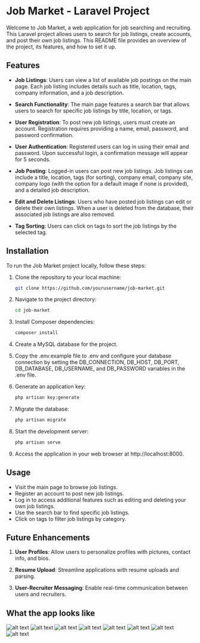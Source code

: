 # Job Market - Laravel Project

Welcome to Job Market, a web application for job searching and recruiting. This Laravel project allows users to search for job listings, create accounts, and post their own job listings. This README file provides an overview of the project, its features, and how to set it up.

## Features

- **Job Listings**: Users can view a list of available job postings on the main page. Each job listing includes details such as title, location, tags, company information, and a job description.

- **Search Functionality**: The main page features a search bar that allows users to search for specific job listings by title, location, or tags.

- **User Registration**: To post new job listings, users must create an account. Registration requires providing a name, email, password, and password confirmation.

- **User Authentication**: Registered users can log in using their email and password. Upon successful login, a confirmation message will appear for 5 seconds.

- **Job Posting**: Logged-in users can post new job listings. Job listings can include a title, location, tags (for sorting), company email, company site, company logo (with the option for a default image if none is provided), and a detailed job description.

- **Edit and Delete Listings**: Users who have posted job listings can edit or delete their own listings. When a user is deleted from the database, their associated job listings are also removed.

- **Tag Sorting**: Users can click on tags to sort the job listings by the selected tag.

## Installation

To run the Job Market project locally, follow these steps:

1. Clone the repository to your local machine:

   ```bash
   git clone https://github.com/yourusername/job-market.git
2. Navigate to the project directory:
    ```bash
    cd job-market
3. Install Composer dependencies:
    ```bash
    composer install
4. Create a MySQL database for the project.
5. Copy the .env.example file to .env and configure your database connection by setting the DB_CONNECTION, DB_HOST, DB_PORT, DB_DATABASE, DB_USERNAME, and DB_PASSWORD variables in the .env file.
6. Generate an application key:
    ```bash
    php artisan key:generate
7. Migrate the database:
    ```bash
    php artisan migrate
8. Start the development server:
    ```bash
    php artisan serve
9. Access the application in your web browser at http://localhost:8000.

## Usage
- Visit the main page to browse job listings.
- Register an account to post new job listings.
- Log in to access additional features such as editing and deleting your own job listings.
- Use the search bar to find specific job listings.
- Click on tags to filter job listings by category.

## Future Enhancements

1. **User Profiles**: Allow users to personalize profiles with pictures, contact info, and bios.

2. **Resume Upload**: Streamline applications with resume uploads and parsing.

3. **User-Recruiter Messaging**: Enable real-time communication between users and recruiters.

## What the app looks like
![alt text](https://github.com/IhorPo/job_site_php_laravel/blob/master/screenshots/Screenshot_1.png)
![alt text](https://github.com/IhorPo/job_site_php_laravel/blob/master/screenshots/Screenshot_2.png)
![alt text](https://github.com/IhorPo/job_site_php_laravel/blob/master/screenshots/Screenshot_3.png)
![alt text](https://github.com/IhorPo/job_site_php_laravel/blob/master/screenshots/Screenshot_4.png)
![alt text](https://github.com/IhorPo/job_site_php_laravel/blob/master/screenshots/Screenshot_5.png)
![alt text](https://github.com/IhorPo/job_site_php_laravel/blob/master/screenshots/Screenshot_6.png)
![alt text](https://github.com/IhorPo/job_site_php_laravel/blob/master/screenshots/Screenshot_7.png)
![alt text](https://github.com/IhorPo/job_site_php_laravel/blob/master/screenshots/Screenshot_8.png)
